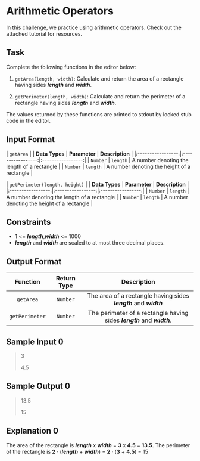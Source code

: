 # Arithmetic Operators
In this challenge, we practice using arithmetic operators. Check out the attached tutorial for resources.

## Task
Complete the following functions in the editor below:

1. `getArea(length, width)`: Calculate and return the area of a rectangle having sides ***length*** and ***width***.

2. `getPerimeter(length, width)`: Calculate and return the perimeter of a rectangle having sides  ***length*** and ***width***.

The values returned by these functions are printed to stdout by locked stub code in the editor.

## Input Format

| `getArea` |
| **Data Types** | **Parameter** | **Description** |
|:-----------------:|:-----------------:|:-----------------:|
| `Number` | `length` | A number denoting the length of a rectangle |
| `Number` | `length` | A number denoting the height of a rectangle |

| `getPerimeter(length, height)` |
| **Data Types** | **Parameter** | **Description** |
|:-----------------:|:-----------------:|:-----------------:|
| `Number` | `length` | A number denoting the length of a rectangle |
| `Number` | `length` | A number denoting the height of a rectangle |

## Constraints
* 1 <= ***length***,***width*** <= 1000
* ***length*** and ***width*** are scaled to at most three decimal places.

## Output Format

| **Function** | **Return Type** | **Description** |
|:-----------------:|:-----------------:|:-----------------:|
| `getArea` | `Number` | The area of a rectangle having sides ***length*** and ***width*** |
| `getPerimeter` | `Number` | The perimeter of a rectangle having sides ***length*** and ***width***. |

## Sample Input 0
> 3
>
> 4.5

## Sample Output 0
> 13.5
> 
> 15

## Explanation 0
The area of the rectangle is ***length*** x ***width*** = **3** x **4.5** = **13.5**.
The perimeter of the rectangle is **2** · (***length*** + ***width***) = **2** · (**3** + **4.5**) = 15

